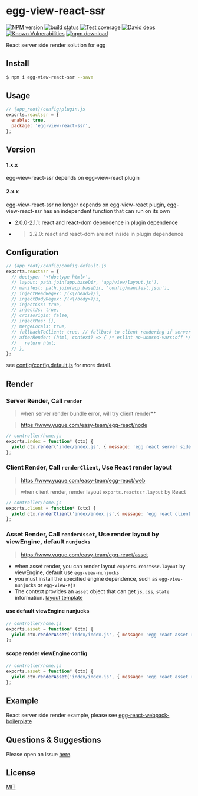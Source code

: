 # egg-view-react-ssr

[![NPM version][npm-image]][npm-url]
[![build status][travis-image]][travis-url]
[![Test coverage][codecov-image]][codecov-url]
[![David deps][david-image]][david-url]
[![Known Vulnerabilities][snyk-image]][snyk-url]
[![npm download][download-image]][download-url]

[npm-image]: https://img.shields.io/npm/v/egg-view-react-ssr.svg?style=flat-square
[npm-url]: https://npmjs.org/package/egg-view-react-ssr
[travis-image]: https://img.shields.io/travis/hubcarl/egg-view-react-ssr.svg?style=flat-square
[travis-url]: https://travis-ci.org/hubcarl/egg-view-react-ssr
[codecov-image]: https://img.shields.io/codecov/c/github/hubcarl/egg-view-react-ssr.svg?style=flat-square
[codecov-url]: https://codecov.io/github/hubcarl/egg-view-react-ssr?branch=master
[david-image]: https://img.shields.io/david/hubcarl/egg-view-react-ssr.svg?style=flat-square
[david-url]: https://david-dm.org/hubcarl/egg-view-react-ssr
[snyk-image]: https://snyk.io/test/npm/egg-view-react-ssr/badge.svg?style=flat-square
[snyk-url]: https://snyk.io/test/npm/egg-view-react-ssr
[download-image]: https://img.shields.io/npm/dm/egg-view-react-ssr.svg?style=flat-square
[download-url]: https://npmjs.org/package/egg-view-react-ssr

React server side render solution for egg

## Install

```bash
$ npm i egg-view-react-ssr --save
```

## Usage

```js
// {app_root}/config/plugin.js
exports.reactssr = {
  enable: true,
  package: 'egg-view-react-ssr',
};
```

## Version

#### 1.x.x

egg-view-react-ssr depends on egg-view-react plugin

#### 2.x.x

egg-view-react-ssr no longer depends on egg-view-react plugin, egg-view-react-ssr has an independent function that can run on its own

- 2.0.0-2.1.1: react and react-dom dependence in plugin dependence
- >2.2.0: react and react-dom are not inside in plugin dependence

## Configuration

```js
// {app_root}/config/config.default.js
exports.reactssr = {
  // doctype: '<!doctype html>',
  // layout: path.join(app.baseDir, 'app/view/layout.js'),
  // manifest: path.join(app.baseDir, 'config/manifest.json'),
  // injectHeadRegex: /(<\/head>)/i,
  // injectBodyRegex: /(<\/body>)/i,
  // injectCss: true,
  // injectJs: true,
  // crossorigin: false,
  // injectRes: [],
  // mergeLocals: true,
  // fallbackToClient: true, // fallback to client rendering if server render failed
  // afterRender: (html, context) => { /* eslint no-unused-vars:off */
  //   return html;
  // },
};
```

see [config/config.default.js](config/config.default.js) for more detail.


## Render

### Server Render, Call `render`

> when server render bundle error, will try client render**

> https://www.yuque.com/easy-team/egg-react/node

```js
// controller/home.js
exports.index = function* (ctx) {
  yield ctx.render('index/index.js', { message: 'egg react server side render'});
};
```

### Client Render, Call `renderClient`, Use React render layout

> https://www.yuque.com/easy-team/egg-react/web

> when client render, render layout `exports.reactssr.layout` by React

```js
// controller/home.js
exports.client = function* (ctx) {
  yield ctx.renderClient('index/index.js',{ message: 'egg react client render'});
};
```

### Asset Render, Call `renderAsset`, Use render layout by viewEngine, default `nunjucks`

> https://www.yuque.com/easy-team/egg-react/asset

- when asset render, you can render layout `exports.reactssr.layout` by viewEngine, default use `egg-view-nunjucks`
- you must install the specified engine dependence, such as `egg-view-nunjucks` or `egg-view-ejs`
- The context provides an `asset` object that can get `js`, `css`, `state` information. [layout template](https://www.yuque.com/easy-team/egg-react/asset)

#### use default viewEngine nunjucks

```js
// controller/home.js
exports.asset = function* (ctx) {
  yield ctx.renderAsset('index/index.js', { message: 'egg react asset render'});
};
```

#### scope render viewEngine config

```js
// controller/home.js
exports.asset = function* (ctx) {
  yield ctx.renderAsset('index/index.js', { message: 'egg react asset render'}, { viewEngine: 'ejs' });
};
```

## Example

React server side render example, please see [egg-react-webpack-boilerplate](https://github.com/easy-team/egg-react-webpack-boilerplate)

## Questions & Suggestions

Please open an issue [here](https://github.com/easy-team/egg-react-webpack-boilerplate/issues).

## License

[MIT](LICENSE)
